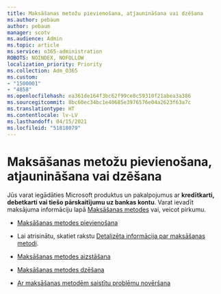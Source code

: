 ```yaml
---
title: Maksāšanas metožu pievienošana, atjaunināšana vai dzēšana
ms.author: pebaum
author: pebaum
manager: scotv
ms.audience: Admin
ms.topic: article
ms.service: o365-administration
ROBOTS: NOINDEX, NOFOLLOW
localization_priority: Priority
ms.collection: Adm_O365
ms.custom:
- "1500001"
- "4858"
ms.openlocfilehash: ea361de164f3bc62f99ce8c59310f21abea3a386
ms.sourcegitcommit: 8bc60ec34bc1e40685e3976576e04a2623f63a7c
ms.translationtype: HT
ms.contentlocale: lv-LV
ms.lasthandoff: 04/15/2021
ms.locfileid: "51818079"
---
```

# <a name="add-update-or-remove-your-payment-methods"></a>Maksāšanas metožu pievienošana, atjaunināšana vai dzēšana

Jūs varat iegādāties Microsoft produktus un pakalpojumus ar **kredītkarti, debetkarti vai tiešo pārskaitījumu uz bankas kontu**. Varat ievadīt maksājuma informāciju lapā [Maksāšanas metodes](https://go.microsoft.com/fwlink/p/?linkid=2018806) vai, veicot pirkumu.

- [Maksāšanas metodes pievienošana](https://docs.microsoft.com/microsoft-365/commerce/billing-and-payments/manage-payment-methods#add-a-payment-method)

- Lai atrisinātu, skatiet rakstu [Detalizēta informācija par maksāšanas metodi](https://docs.microsoft.com/microsoft-365/commerce/billing-and-payments/manage-payment-methods#update-payment-method-details).

- [Maksāšanas metodes aizstāšana](https://docs.microsoft.com/microsoft-365/commerce/billing-and-payments/manage-payment-methods#replace-a-payment-method)

- [Maksāšanas metodes dzēšana](https://docs.microsoft.com/microsoft-365/commerce/billing-and-payments/manage-payment-methods#delete-a-payment-method)

- [Ar maksāšanas metodēm saistītu problēmu novēršana](https://docs.microsoft.com/microsoft-365/commerce/billing-and-payments/manage-payment-methods#troubleshoot-payment-methods)

